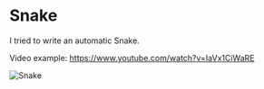 # Snake
I tried to write an automatic Snake.
 
Video example: 
https://www.youtube.com/watch?v=IaVx1CiWaRE

![Snake](https://user-images.githubusercontent.com/88141171/127494240-fc4dc515-a9c0-4b04-b612-9e2ccf91eba5.png)
